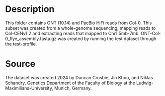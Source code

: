 # Description

This folder contains ONT (10.14) and PacBio HiFi reads from Col-0. 
This subset was created from a whole-genome sequencing, mapping reads to Col-CENv1.2 and extracting reads that mapped to Chr1:5mb-7mb.
ONT-Col-0_flye_assembly.fasta.gz was created by running the test dataset through the test-profile.

# Source
The dataset was created 2024 by Duncan Crosbie, Jin Khoo, and Niklas Schandry, Genetics Department of the Faculty of Biology at the Ludwig-Maximilians-University, Munich, Germany.

